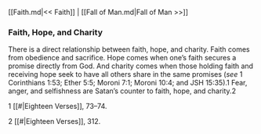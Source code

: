 [[Faith.md|<< Faith]]  |  [[Fall of Man.md|Fall of Man >>]]

### Faith, Hope, and Charity
There is a direct relationship between faith, hope, and charity. Faith comes from obedience and sacrifice. Hope comes when one’s faith secures a promise directly from God. And charity comes when those holding faith and receiving hope seek to have all others share in the same promises (*see* 1 Corinthians 1:53; Ether 5:5; Moroni 7:1; Moroni 10:4; and JSH 15:35).1 Fear, anger, and selfishness are Satan’s counter to faith, hope, and charity.2



1
[[#|Eighteen Verses]], 73–74.


2
[[#|Eighteen Verses]], 312.